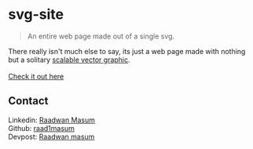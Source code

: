 # svg-site
> An entire web page made out of a single svg.

There really isn't much else to say, its just a web page made with nothing but a solitary [scalable vector graphic](https://en.wikipedia.org/wiki/Scalable_Vector_Graphics).
<br>
<br>
[Check it out here](http://svg-site.raadwan.com/)

## Contact

Linkedin: [Raadwan Masum](https://www.linkedin.com/in/raadwan-masum-9147bb1a5)
<br>
Github: [raad1masum](https://github.com/raad1masum)
<br>
Devpost: [Raadwan masum](https://devpost.com/raad1masum)
